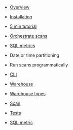 * [Overview](/)
* [Installation](installation.md)
* [5 min tutorial](5_min_tutorial.md)

* [Orchestrate scans](orchestrate_scans.md)
* [SQL metrics]()
* Date or time partitioning
* Run scans programmatically

* [CLI](cli.md)
* [Warehouse](warehouse.md)
* [Warehouse types](warehouse_types.md)
* [Scan](scan.md)
* [Tests](tests.md)
* [SQL metric](sql_metrics.md)
 